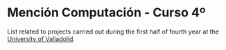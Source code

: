 # Mención Computación - Curso 4º
List related to projects carried out during the first half of fourth year at the [University of Valladolid](https://www.uva.es/export/sites/uva/).
